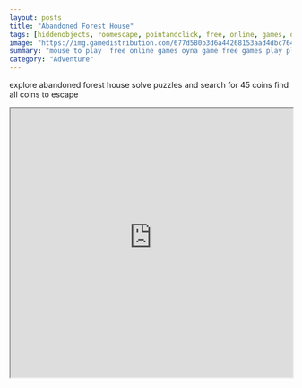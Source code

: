 ```yaml
---
layout: posts
title: "Abandoned Forest House"
tags: [hiddenobjects, roomescape, pointandclick, free, online, games, oyna, game, free, games, play, play, games]
image: "https://img.gamedistribution.com/677d580b3d6a44268153aad4dbc764a6-512x384.jpeg"
summary: "mouse to play  free online games oyna game free games play play games"
category: "Adventure"
---
```


explore abandoned forest house solve puzzles and search for 45 coins find all coins to escape

<iframe width="100%" height="480px;" src="https://html5.gamedistribution.com/677d580b3d6a44268153aad4dbc764a6/"></iframe>